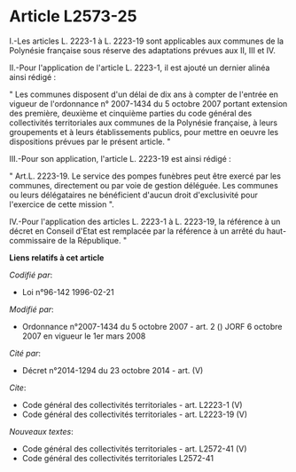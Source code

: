 # Article L2573-25

I.-Les articles L. 2223-1 à L. 2223-19 sont applicables aux communes de la Polynésie française sous réserve des adaptations
prévues aux II, III et IV. 

II.-Pour l'application de l'article L. 2223-1, il est ajouté un dernier alinéa ainsi rédigé : 

" Les communes disposent d'un délai de dix ans à compter de l'entrée en vigueur de l'ordonnance n° 2007-1434 du 5 octobre
2007 portant extension des première, deuxième et cinquième parties du code général des collectivités territoriales aux
communes de la Polynésie française, à leurs groupements et à leurs établissements publics, pour mettre en oeuvre les
dispositions prévues par le présent article. " 

III.-Pour son application, l'article L. 2223-19 est ainsi rédigé : 

" Art.L. 2223-19. Le service des pompes funèbres peut être exercé par les communes, directement ou par voie de gestion
déléguée. Les communes ou leurs délégataires ne bénéficient d'aucun droit d'exclusivité pour l'exercice de cette mission ". 

IV.-Pour l'application des articles L. 2223-1 à L. 2223-19, la référence à un décret en Conseil d'Etat est remplacée par la
référence à un arrêté du haut-commissaire de la République. "

**Liens relatifs à cet article**

_Codifié par_:

  - Loi n°96-142 1996-02-21

_Modifié par_:

  - Ordonnance n°2007-1434 du 5 octobre 2007 - art. 2 () JORF 6 octobre 2007 en vigueur le 1er mars 2008

_Cité par_:

  - Décret n°2014-1294 du 23 octobre 2014 - art. (V)

_Cite_:

  - Code général des collectivités territoriales - art. L2223-1 (V)
  - Code général des collectivités territoriales - art. L2223-19 (V)

_Nouveaux textes_:

  - Code général des collectivités territoriales - art. L2572-41 (V)
  - Code général des collectivités territoriales L2572-41
